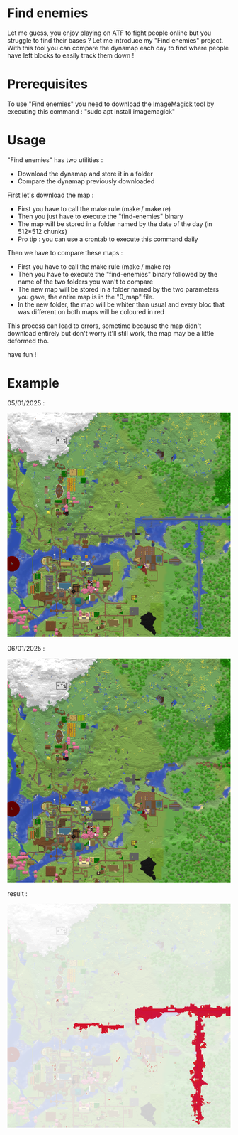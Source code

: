 
# Find enemies

Let me guess, you enjoy playing on ATF to fight people online but you struggle to find their bases ? Let me introduce my "Find enemies" project. With this tool you can compare the dynamap each day to find where people have left blocks to easily track them down !

# Prerequisites

To use "Find enemies" you need to download the [ImageMagick](https://github.com/ImageMagick/ImageMagick) tool by executing this command : "sudo apt install imagemagick"

# Usage

"Find enemies" has two utilities :

- Download the dynamap and store it in a folder
- Compare the dynamap previously downloaded

First let's download the map :

- First you have to call the make rule (make / make re)
- Then you just have to execute the "find-enemies" binary
- The map will be stored in a folder named by the date of the day (in 512*512 chunks)
- Pro tip : you can use a crontab to execute this command daily

Then we have to compare these maps :

- First you have to call the make rule (make / make re)
- Then you have to execute the "find-enemies" binary followed by the name of the two folders you wan't to compare
- The new map will be stored in a folder named by the two parameters you gave, the entire map is in the "0_map" file.
- In the new folder, the map will be whiter than usual and every bloc that was different on both maps will be coloured in red

This process can lead to errors, sometime because the map didn't download entirely but don't worry it'll still work, the map may be a little deformed tho.

have fun !

# Example

05/01/2025  :

![alt text](https://github.com/TitouanCastor/find-enemies/blob/main/screenshots/05)

06/01/2025  :

![alt text](https://github.com/TitouanCastor/find-enemies/blob/main/screenshots/06)

result      :

![alt text](https://github.com/TitouanCastor/find-enemies/blob/main/screenshots/chunk4_2)
